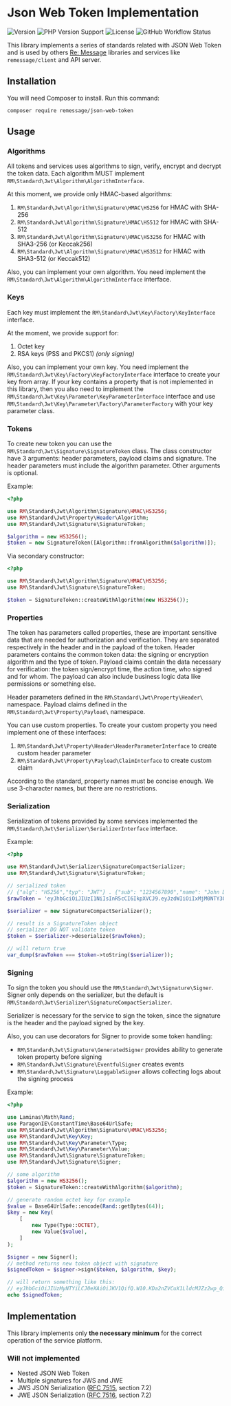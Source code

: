 # Json Web Token Implementation

![Version](https://img.shields.io/packagist/v/remessage/json-web-token?style=for-the-badge)
![PHP Version Support](https://img.shields.io/packagist/php-v/remessage/json-web-token?style=for-the-badge)
![License](https://img.shields.io/github/license/re-message/json-web-token?style=for-the-badge)
![GitHub Workflow Status](https://img.shields.io/github/actions/workflow/status/re-message/json-web-token/testing.yaml?style=for-the-badge)

This library implements a series of standards related with JSON Web Token and is used by others [Re: Message](https://remessage.ru) libraries and services like `remessage/client` and API server.

## Installation

You will need Composer to install. Run this command:

`composer require remessage/json-web-token`

## Usage

### Algorithms

All tokens and services uses algorithms to sign, verify, encrypt and decrypt the token data. Each algorithm MUST implement `RM\Standard\Jwt\Algorithm\AlgorithmInterface`.

At this moment, we provide only HMAC-based algorithms:
1. `RM\Standard\Jwt\Algorithm\Signature\HMAC\HS256` for HMAC with SHA-256
1. `RM\Standard\Jwt\Algorithm\Signature\HMAC\HS512` for HMAC with SHA-512
1. `RM\Standard\Jwt\Algorithm\Signature\HMAC\HS3256` for HMAC with SHA3-256 (or Keccak256)
1. `RM\Standard\Jwt\Algorithm\Signature\HMAC\HS3512` for HMAC with SHA3-512 (or Keccak512)

Also, you can implement your own algorithm. You need implement the `RM\Standard\Jwt\Algorithm\AlgorithmInterface` interface.

### Keys

Each key must implement the `RM\Standard\Jwt\Key\Factory\KeyInterface` interface.

At the moment, we provide support for:
1. Octet key
2. RSA keys (PSS and PKCS1) _(only signing)_

Also, you can implement your own key. You need implement the `RM\Standard\Jwt\Key\Factory\KeyFactoryInterface` interface to create your key from array. If your key contains a property that is not implemented in this library, then you also need to implement the `RM\Standard\Jwt\Key\Parameter\KeyParameterInterface` interface and use `RM\Standard\Jwt\Key\Parameter\Factory\ParameterFactory` with your key parameter class.

### Tokens

To create new token you can use the `RM\Standard\Jwt\Signature\SignatureToken` class. The class constructor have 3 arguments: header parameters, payload claims and signature. The header parameters must include the algorithm parameter. Other arguments is optional.

Example:

```php
<?php

use RM\Standard\Jwt\Algorithm\Signature\HMAC\HS3256;
use RM\Standard\Jwt\Property\Header\Algorithm;
use RM\Standard\Jwt\Signature\SignatureToken;

$algorithm = new HS3256();
$token = new SignatureToken([Algorithm::fromAlgorithm($algorithm)]);
```

Via secondary constructor:
```php
<?php

use RM\Standard\Jwt\Algorithm\Signature\HMAC\HS3256;
use RM\Standard\Jwt\Signature\SignatureToken;

$token = SignatureToken::createWithAlgorithm(new HS3256());
```

### Properties

The token has parameters called properties, these are important sensitive data that are needed for authorization and verification. They are separated respectively in the header and in the payload of the token. Header parameters contains the common token data: the signing or encryption algorithm and the type of token. Payload claims contain the data necessary for verification: the token sign/encrypt time, the action time, who signed and for whom. The payload can also include business logic data like permissions or something else.

Header parameters defined in the `RM\Standard\Jwt\Property\Header\` namespace. Payload claims defined in the `RM\Standard\Jwt\Property\Payload\` namespace.

You can use custom properties. To create your custom property you need implement one of these interfaces:
1. `RM\Standard\Jwt\Property\Header\HeaderParameterInterface` to create custom header parameter
2. `RM\Standard\Jwt\Property\Payload\ClaimInterface` to create custom claim

According to the standard, property names must be concise enough. We use 3-character names, but there are no restrictions.

### Serialization

Serialization of tokens provided by some services implemented the `RM\Standard\Jwt\Serializer\SerializerInterface` interface.

Example:

```php
<?php

use RM\Standard\Jwt\Serializer\SignatureCompactSerializer;
use RM\Standard\Jwt\Signature\SignatureToken;

// serialized token
// {"alg": "HS256","typ": "JWT"} . {"sub": "1234567890","name": "John Doe","iat": 1516239022} . signature
$rawToken = 'eyJhbGciOiJIUzI1NiIsInR5cCI6IkpXVCJ9.eyJzdWIiOiIxMjM0NTY3ODkwIiwibmFtZSI6IkpvaG4gRG9lIiwiaWF0IjoxNTE2MjM5MDIyfQ.SflKxwRJSMeKKF2QT4fwpMeJf36POk6yJV_adQssw5c';

$serializer = new SignatureCompactSerializer();

// result is a SignatureToken object
// serializer DO NOT validate token
$token = $serializer->deserialize($rawToken);

// will return true
var_dump($rawToken === $token->toString($serializer));
```

### Signing

To sign the token you should use the `RM\Standard\Jwt\Signature\Signer`. Signer only depends on the serializer, but the default is `RM\Standard\Jwt\Serializer\SignatureCompactSerializer`.

Serializer is necessary for the service to sign the token, since the signature is the header and the payload signed by the key.

Also, you can use decorators for Signer to provide some token handling:
- `RM\Standard\Jwt\Signature\GeneratedSigner` provides ability to generate token property before signing
- `RM\Standard\Jwt\Signature\EventfulSigner` creates events
- `RM\Standard\Jwt\Signature\LoggableSigner` allows collecting logs about the signing process

Example:

```php
<?php

use Laminas\Math\Rand;
use ParagonIE\ConstantTime\Base64UrlSafe;
use RM\Standard\Jwt\Algorithm\Signature\HMAC\HS3256;
use RM\Standard\Jwt\Key\Key;
use RM\Standard\Jwt\Key\Parameter\Type;
use RM\Standard\Jwt\Key\Parameter\Value;
use RM\Standard\Jwt\Signature\SignatureToken;
use RM\Standard\Jwt\Signature\Signer;

// some algorithm
$algorithm = new HS3256();
$token = SignatureToken::createWithAlgorithm($algorithm);

// generate random octet key for example
$value = Base64UrlSafe::encode(Rand::getBytes(64));
$key = new Key(
    [
        new Type(Type::OCTET),
        new Value($value),
    ]
);

$signer = new Signer();
// method returns new token object with signature
$signedToken = $signer->sign($token, $algorithm, $key);

// will return something like this:
// eyJhbGciOiJIUzMyNTYiLCJ0eXAiOiJKV1QifQ.W10.KDa2nZVCuX1LldcMJZz2wp_QifjN7sNHCFLtGDAWF9s
echo $signedToken;
```

## Implementation
This library implements only **the necessary minimum** for the correct operation of the service platform.

### Will not implemented
* Nested JSON Web Token
* Multiple signatures for JWS and JWE
* JWS JSON Serialization ([RFC 7515](https://datatracker.ietf.org/doc/html/rfc7515), section 7.2)
* JWE JSON Serialization ([RFC 7516](https://datatracker.ietf.org/doc/html/rfc7516), section 7.2)
